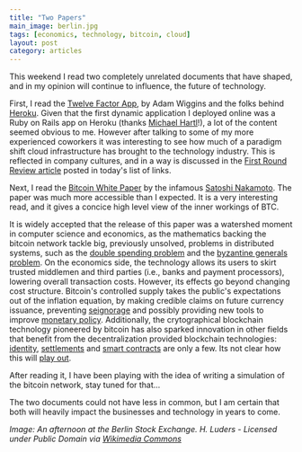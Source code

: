 ```yaml
---
title: "Two Papers"
main_image: berlin.jpg
tags: [economics, technology, bitcoin, cloud]
layout: post
category: articles
---
```


This weekend I read two completely unrelated documents that have shaped, and in my opinion will continue to influence, the future of technology.

First, I read the [Twelve Factor App](http://12factor.net), by Adam Wiggins and the folks behind [Heroku](heroku.com). Given that the first dynamic application I deployed online was a Ruby on Rails app on Heroku (thanks [Michael Hartl](https://www.railstutorial.org/book)!), a lot of the content seemed obvious to me. However after talking to some of my more experienced coworkers it was interesting to see how much of a paradigm shift cloud infrastructure has brought to the technology industry. This is reflected in company cultures, and in a way is discussed in the [First Round Review article](http://firstround.com/review/the-right-way-to-ship-software/) posted in today's list of links.

Next, I read the [Bitcoin White Paper](https://bitcoin.org/bitcoin.pdf) by the infamous [Satoshi Nakamoto](https://en.wikipedia.org/wiki/Satoshi_Nakamoto). The paper was much more accessible than I expected. It is a very interesting read, and it gives a concice high level view of the inner workings of BTC. 

It is widely accepted that the release of this paper was a watershed moment in computer science and economics, as the mathematics backing the bitcoin network tackle big, previously unsolved, problems in  distributed systems, such as the [double spending problem](https://en.bitcoin.it/wiki/Double-spending) and the [byzantine generals problem](https://en.wikipedia.org/wiki/Byzantine_fault_tolerance). On the economics side, the technology allows its users to skirt trusted middlemen and third parties (i.e., banks and payment processors), lowering overall transaction costs. However, its effects go beyond changing cost structure. Bitcoin's controlled supply takes the public's expectations out of the inflation equation, by making credible claims on future currency issuance, preventing [seignorage](https://en.wikipedia.org/wiki/Seigniorage) and possibly providing new tools to improve [monetary policy](http://andolfatto.blogspot.com/2015/11/bitcoin-and-central-banking.html). Additionally, the crytographical blockchain technology pioneered by bitcoin has also sparked innovation in other fields that benefit from the decentralization provided blockchain technologies: [identity](https://onename.com/), [settlements](https://ripple.com/) and [smart contracts](https://ethereum.org/) are only a few. Its not clear how this will [play out](http://joel.mn/post/103546215249/the-blockchain-application-stack). 

After reading it, I have been playing with the idea of writing a simulation of the bitcoin network, stay tuned for that...

The two documents could not have less in common, but I am certain that both will heavily impact the businesses and technology in years to come.

*Image: An afternoon at the Berlin Stock Exchange. H. Luders - Licensed under Public Domain via [Wikimedia Commons](https://commons.wikimedia.org/wiki/File:Die_Gartenlaube_(1875)_b_456.jpg)*
